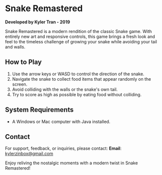 # Snake Remastered

**Developed by Kyler Tran - 2019**

Snake Remastered is a modern rendition of the classic Snake game. With entirely new art and responsive controls, this game brings a fresh look and feel to the timeless challenge of growing your snake while avoiding your tail and walls.

## How to Play

1. Use the arrow keys or WASD to control the direction of the snake.
2. Navigate the snake to collect food items that appear randomly on the screen.
3. Avoid colliding with the walls or the snake's own tail.
4. Try to score as high as possible by eating food without colliding.

## System Requirements

- A Windows or Mac computer with Java installed.

## Contact

For support, feedback, or inquiries, please contact:
**Email**: [kylerzinbox@gmail.com](mailto:kylerzinbox@gmail.com)

Enjoy reliving the nostalgic moments with a modern twist in Snake Remastered!
